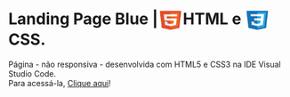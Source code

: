# Landing Page Blue |<img align="center" alt="Amanda-HTML" height="35" width="45" src="https://raw.githubusercontent.com/devicons/devicon/master/icons/html5/html5-original.svg">HTML e <img align="center" alt="Amanda-CSS" height="35" width="45" src="https://raw.githubusercontent.com/devicons/devicon/master/icons/css3/css3-original.svg">CSS.

Página - não responsiva - desenvolvida com HTML5 e CSS3 na IDE Visual Studio Code. <br>
Para acessá-la, <a href="https://amandavsadev.github.io/landing-page-blue/" target="_blank"> Clique aqui</a>!</li>
